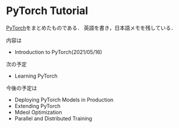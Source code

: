 # PyTorch Tutorial

[PyTorch](https://pytorch.org/tutorials/)をまとめたものである．
英語を書き，日本語メモを残している．

内容は

- Introduction to PyTorch(2021/05/16)

次の予定

- Learning PyTorch

今後の予定は

- Deploying PyTorch Models in Production
- Extending PyTorch
- Mdeol Optimization
- Parallel and Distributed Training

